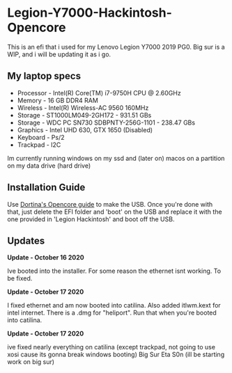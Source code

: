 # Legion-Y7000-Hackintosh-Opencore
This is an efi that i used for my Lenovo Legion Y7000 2019 PG0. Big sur is a WIP, and i will be updating it as i go.

## My laptop specs

 - Processor - Intel(R) Core(TM) i7-9750H CPU @ 2.60GHz
 - Memory - 16 GB DDR4 RAM
 - Wireless - Intel(R) Wireless-AC 9560 160MHz
 - Storage - ST1000LM049-2GH172 - 931.51 GBs
 - Storage - WDC PC SN730 SDBPNTY-256G-1101 - 238.47 GBs
 - Graphics - Intel UHD 630, GTX 1650 (Disabled)
 - Keyboard - Ps/2
 - Trackpad - I2C


Im currently running windows on my ssd and (later on) macos on a partition on my data drive (hard drive)

## Installation Guide

Use [Dortina's Opencore guide](https://dortania.github.io/OpenCore-Install-Guide/installer-guide/) to make the USB.
Once you're done with that, just delete the EFI folder and 'boot' on the USB and replace it with the one provided in 'Legion Hackintosh' and boot off the USB.

## Updates

**Update - October 16 2020**

Ive booted into the installer. For some reason the ethernet isnt working. To be fixed.

**Update - October 17 2020**

I fixed ethernet and am now booted into catilina. Also added itlwm.kext for intel internet. There is a .dmg for "heliport". Run that when you're booted into catilina.

**Update - October 17 2020**

ive fixed nearly everything on catilina (except trackpad, not going to use xosi cause its gonna break windows booting)
Big Sur Eta S0n (ill be starting work on big sur)
